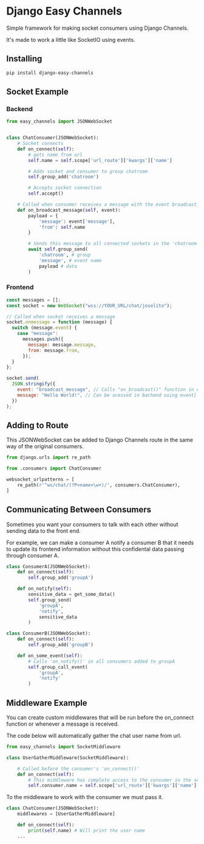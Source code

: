 # Django Easy Channels

Simple framework for making socket consumers using Django Channels.

It's made to work a little like SocketIO using events.

## Installing

```bash
pip install django-easy-channels
```

## Socket Example

### Backend

```python
from easy_channels import JSONWebSocket


class ChatConsumer(JSONWebSocket):
    # Socket connects
    def on_connect(self):
        # gets name from url
        self.name = self.scope['url_route']['kwargs']['name']

        # Adds socket and consumer to group chatroom
        self.group_add('chatroom')

        # Accepts socket connection
        self.accept()

    # Called when consumer receives a message with the event broadcast_message
    def on_broadcast_message(self, event):
        payload = {
            'message': event['message'],
            'from': self.name
        }

        # Sends this message to all connected sockets in the 'chatroom' group (not consumers)
        await self.group_send(
            'chatroom', # group
            'message', # event name
            payload # data
        )
```

### Frontend

```js
const messages = [];
const socket = new WebSocket("wss://YOUR_URL/chat/joselito");

// Called when socket receives a message
socket.onmessage = function (message) {
  switch (message.event) {
    case "message":
      messages.push({
        message: message.message,
        from: message.from,
      });
  }
};

socket.send(
  JSON.stringify({
    event: "broadcast_message", // Calls "on_broadcast()" function in consumer
    message: "Hello World!", // Can be acessed in bachend using event['message']
  })
);
```

## Adding to Route

This JSONWebSocket can be added to Django Channels route in the same way of the original consumers.

```python
from django.urls import re_path

from .consumers import ChatConsumer

websocket_urlpatterns = [
    re_path(r'^ws/chat/(?P<name>\w+)/', consumers.ChatConsumer),
]

```

## Communicating Between Consumers

Sometimes you want your consumers to talk with each other without sending data to the front end.

For example, we can make a consumer A notify a consumer B that it needs to update its frontend information without this confidental data passing through consumer A.

```python
class ConsumerA(JSONWebSocket):
    def on_connect(self):
        self.group_add('groupA')

    def on_notify(self):
        sensitive_data = get_some_data()
        self.group_send(
            'groupA',
            'notify',
            sensitive_data
        )

class ConsumerB(JSONWebSocket):
    def on_connect(self):
        self.group_add('groupB')

    def on_some_event(self):
        # Calls 'on_notify()' in all consumers added to groupA
        self.group_call_event(
            'groupA',
            'notify'
        )
```

## Middleware Example

You can create custom middlewares that will be run before the on_connect function or whenever a message is received.

The code below will automatically gather the chat user name from url.

```python
from easy_channels import SocketMiddleware

class UserGatherMiddleware(SocketMiddleware):

    # Called before the consumer's 'on_connect()'
    def on_connect(self):
        # This middleware has complete access to the consumer in the self.consumer attribute
        self.consumer.name = self.scope['url_route']['kwargs']['name']
```

To the middleware to work with the consumer we must pass it.

```python
class ChatConsumer(JSONWebSocket):
    middlewares = [UserGatherMiddleware]

    def on_connect(self):
        print(self.name) # Will print the user name
    ...
```
